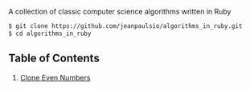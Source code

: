 A collection of classic computer science algorithms written in Ruby

```bash
$ git clone https://github.com/jeanpaulsio/algorithms_in_ruby.git
$ cd algorithms_in_ruby
```

## Table of Contents

1. [Clone Even Numbers](./lib/clone_even_numbers.rb)
